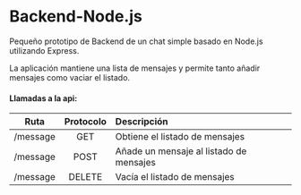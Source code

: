 # Backend-Node.js
Pequeño prototipo de Backend de un chat simple basado en Node.js utilizando Express.


La aplicación mantiene una lista de mensajes y permite tanto añadir mensajes como vaciar el listado.


#### Llamadas a la api:

| Ruta        | Protocolo           | Descripción  |
| ------------- |:-------------:| :-----|
| /message      | GET | Obtiene el listado de mensajes |
| /message    | POST     |   Añade un mensaje al listado de mensajes |
| /message | DELETE      |   Vacía el listado de mensajes |
